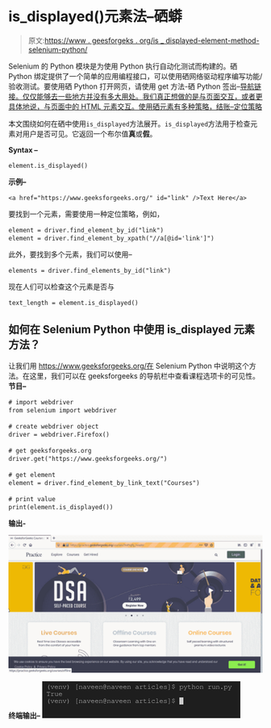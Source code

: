 # is_displayed()元素法–硒蟒

> 原文:[https://www . geesforgeks . org/is _ displayed-element-method-selenium-python/](https://www.geeksforgeeks.org/is_displayed-element-method-selenium-python/)

Selenium 的 Python 模块是为使用 Python 执行自动化测试而构建的。硒 Python 绑定提供了一个简单的应用编程接口，可以使用硒网络驱动程序编写功能/验收测试。要使用硒 Python 打开网页，请使用 get 方法-硒 Python 签出–[导航链接。仅仅能够去一些地方并没有多大用处。我们真正想做的是与页面交互，或者更具体地说，与页面中的 HTML 元素交互。使用硒元素有多种策略，结账–](https://www.geeksforgeeks.org/navigating-links-using-get-method-selenium-python/)[定位策略](https://www.geeksforgeeks.org/locator-strategies-selenium-python/)

本文围绕如何在硒中使用`is_displayed`方法展开。`is_displayed`方法用于检查元素对用户是否可见。它返回一个布尔值**真**或**假**。

**Syntax –**

```
element.is_displayed()
```

**示例–**

```
<a href="https://www.geeksforgeeks.org/" id="link" />Text Here</a>
```

要找到一个元素，需要使用一种定位策略，例如，

```
element = driver.find_element_by_id("link")
element = driver.find_element_by_xpath("//a[@id='link']")
```

此外，要找到多个元素，我们可以使用–

```
elements = driver.find_elements_by_id("link")
```

现在人们可以检查这个元素是否与

```
text_length = element.is_displayed()
```

## 如何在 Selenium Python 中使用 is_displayed 元素方法？

让我们用 https://www.geeksforgeeks.org/在 Selenium Python 中说明这个方法。在这里，我们可以在 geeksforgeeks 的导航栏中查看课程选项卡的可见性。
**节目–**

```
# import webdriver
from selenium import webdriver

# create webdriver object
driver = webdriver.Firefox()

# get geeksforgeeks.org
driver.get("https://www.geeksforgeeks.org/")

# get element 
element = driver.find_element_by_link_text("Courses")

# print value
print(element.is_displayed())
```

**输出-**

![is_displayed() element method - Selenium Python](img/f0907ddfa0efbb461a5e701b81efc05d.png)

**终端输出–**
![is_displayed-element-method-Selenium-Python](img/5cb4baee91c04358dbfb15ac89dfddde.png)